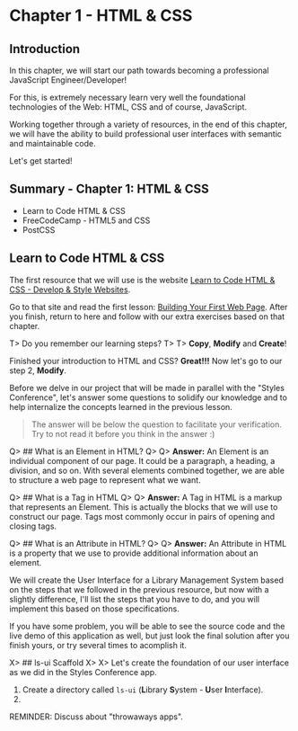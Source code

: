 # Chapter 1 - HTML & CSS

## Introduction
In this chapter, we will start our path towards becoming a professional JavaScript Engineer/Developer!

For this, is extremely necessary learn very well the foundational technologies of the Web: HTML, CSS and of course, JavaScript.

Working together through a variety of resources, in the end of this chapter, we will have the ability to build professional user interfaces with semantic and maintainable code.

Let's get started!

## Summary - Chapter 1: HTML & CSS

- Learn to Code HTML & CSS
- FreeCodeCamp - HTML5 and CSS
- PostCSS

## Learn to Code HTML & CSS

The first resource that we will use is the website [Learn to Code HTML & CSS - Develop & Style Websites](http://learn.shayhowe.com/html-css/).

Go to that site and read the first lesson: [Building Your First Web Page](http://learn.shayhowe.com/html-css/building-your-first-web-page/). After you finish, return to here and follow with our extra exercises based on that chapter.

T> Do you remember our learning steps?
T>
T> **Copy**, **Modify** and **Create**!

Finished your introduction to HTML and CSS? **Great!!!** Now let's go to our step 2, **Modify**.

Before we delve in our project that will be made in parallel with the "Styles Conference", let's answer some questions to solidify our knowledge and to help internalize the concepts learned in the previous lesson.

> The answer will be below the question to facilitate your verification. Try to not read it before you think in the answer :)

Q> ## What is an Element in HTML?
Q>
Q> **Answer:** An Element is an individual component of our page. It could be a paragraph, a heading, a division, and so on. With several elements combined together, we are able to structure a web page to represent what we want.

Q> ## What is a Tag in HTML
Q>
Q> **Answer:** A Tag in HTML is a markup that represents an Element. This is actually the blocks that we will use to construct our page. Tags most commonly occur in pairs of opening and closing tags.

Q> ## What is an Attribute in HTML?
Q>
Q> **Answer:** An Attribute in HTML is a property that we use to provide additional information about an element.

We will create the User Interface for a Library Management System based on the steps that we followed in the previous resource, but now with a slightly difference, I'll list the steps that you have to do, and you will implement this based on those specifications.

If you have some problem, you will be able to see the source code and the live demo of this application as well, but just look the final solution after you finish yours, or try several times to acomplish it.

X> ## ls-ui Scaffold
X>
X> Let's create the foundation of our user interface as we did in the Styles Conference app.

1. Create a directory called `ls-ui` (**L**ibrary **S**ystem - **U**ser **I**nterface).
1. 

REMINDER: Discuss about "throwaways apps".

